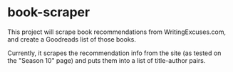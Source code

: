 # book-scraper

This project will scrape book recommendations from WritingExcuses.com, and create
a Goodreads list of those books.

Currently, it scrapes the recommendation info from the site (as tested on the
"Season 10" page) and puts them into a list of title-author pairs.
